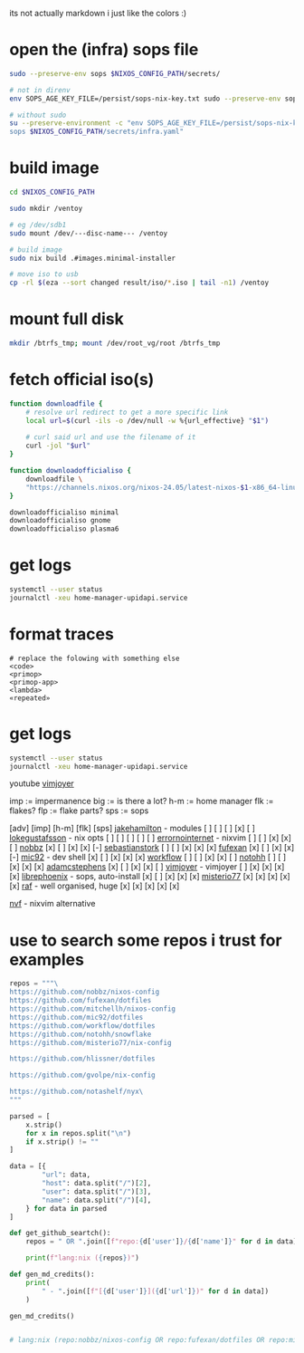 its not actually markdown i just like the colors :)

# open the (infra) sops file
```bash
sudo --preserve-env sops $NIXOS_CONFIG_PATH/secrets/

# not in direnv
env SOPS_AGE_KEY_FILE=/persist/sops-nix-key.txt sudo --preserve-env sops $NIXOS_CONFIG_PATH/secrets/

# without sudo
su --preserve-environment -c "env SOPS_AGE_KEY_FILE=/persist/sops-nix-key.txt 
sops $NIXOS_CONFIG_PATH/secrets/infra.yaml"
```

# build image
```bash
cd $NIXOS_CONFIG_PATH

sudo mkdir /ventoy

# eg /dev/sdb1
sudo mount /dev/---disc-name--- /ventoy

# build image
sudo nix build .#images.minimal-installer

# move iso to usb
cp -rl $(eza --sort changed result/iso/*.iso | tail -n1) /ventoy
```

# mount full disk 
```bash
mkdir /btrfs_tmp; mount /dev/root_vg/root /btrfs_tmp
```

# fetch official iso(s)
```bash 
function downloadfile {
    # resolve url redirect to get a more specific link
    local url=$(curl -ils -o /dev/null -w %{url_effective} "$1")
    
    # curl said url and use the filename of it
    curl -jol "$url"
}

function downloadofficialiso {
    downloadfile \ 
    "https://channels.nixos.org/nixos-24.05/latest-nixos-$1-x86_64-linux.iso"
}

downloadofficialiso minimal 
downloadofficialiso gnome 
downloadofficialiso plasma6 
```


# get logs
```bash
systemctl --user status 
journalctl -xeu home-manager-upidapi.service
```


# format traces
```
# replace the folowing with something else
<code>
<primop>
<primop-app>
<lambda>
«repeated»
```


# get logs
```bash
systemctl --user status 
journalctl -xeu home-manager-upidapi.service
```


youtube
[vimjoyer](https://www.youtube.com/@vimjoyer) 


imp := impermanence
big := is there a lot?
h-m := home manager
flk := flakes?
flp := flake parts?
sps := sops


 [adv] [imp] [h-m] [flk] [sps]
[jakehamilton](https://github.com/jakehamilton/config) - modules
  [ ]   [ ]   [ ]   [x]   [ ]
[lokegustafsson](https://github.com/lokegustafsson/nixos-getting-started) - nix opts 
  [ ]   [ ]   [ ]   [ ]   [ ]
[errornointernet](https://github.com/errornointernet/configuration.nix) - nixvim
  [ ]   [ ]   [x]   [x]   [ ]
[nobbz](https://github.com/nobbz/nixos-config/)
  [x]   [ ]   [x]   [x]   [-]
[sebastianstork](https://github.com/sebastianstork/nixos-config)
  [ ]   [ ]   [x]   [x]   [x]
[fufexan](https://github.com/fufexan/dotfiles)
  [x]   [ ]   [x]   [x]   [-]
[mic92](https://github.com/mic92/dotfiles) - dev shell
  [x]   [ ]   [x]   [x]   [x]
[workflow](https://github.com/workflow/dotfiles)
  [ ]   [ ]   [x]   [x]   [ ]
[notohh](https://github.com/notohh/snowflake)
  [ ]   [ ]   [x]   [x]   [x]
[adamcstephens](https://codeberg.org/adamcstephens/dotfiles)
  [x]   [ ]   [x]   [x]   [ ]
[vimjoyer](https://github.com/vimjoyer/nixconf) - vimjoyer
  [ ]   [x]   [x]   [x]   [x]
[librephoenix](https://github.com/librephoenix/nixos-config) - sops, auto-install
  [x]   [ ]   [x]   [x]   [x]
[misterio77](https://github.com/misterio77/nix-config)
  [x]   [x]   [x]   [x]   [x]
[raf](https://github.com/notashelf/nyx) - well organised, huge
  [x]   [x]   [x]   [x]   [x]

[nvf](https://github.com/notashelf/nvf) - nixvim alternative


# use to search some repos i trust for examples
```py
repos = """\
https://github.com/nobbz/nixos-config
https://github.com/fufexan/dotfiles
https://github.com/mitchellh/nixos-config
https://github.com/mic92/dotfiles
https://github.com/workflow/dotfiles
https://github.com/notohh/snowflake
https://github.com/misterio77/nix-config

https://github.com/hlissner/dotfiles

https://github.com/gvolpe/nix-config

https://github.com/notashelf/nyx\
"""

parsed = [
    x.strip()
    for x in repos.split("\n") 
    if x.strip() != ""
]

data = [{
        "url": data,
        "host": data.split("/")[2],
        "user": data.split("/")[3],
        "name": data.split("/")[4],
    } for data in parsed 
]

def get_github_seartch():
    repos = " OR ".join([f"repo:{d['user']}/{d['name']}" for d in data])

    print(f"lang:nix ({repos})")

def gen_md_credits():
    print(
        " - ".join([f"[{d['user']}]({d['url']})" for d in data])
    )

gen_md_credits()


# lang:nix (repo:nobbz/nixos-config OR repo:fufexan/dotfiles OR repo:mitchellh/nixos-config OR repo:mic92/dotfiles OR repo:workflow/dotfiles OR repo:notohh/snowflake OR repo:misterio77/nix-config OR repo:hlissner/dotfiles OR repo:gvolpe/nix-config OR repo:notashelf/nyx)
```




